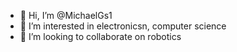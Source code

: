 - 👋 Hi, I’m @MichaelGs1
- 👀 I’m interested in electronicsn, computer science
- 💞️ I’m looking to collaborate on robotics

<!---
MichaelGs1/MichaelGs1 is a ✨ special ✨ repository because its `README.md` (this file) appears on your GitHub profile.
You can click the Preview link to take a look at your changes.
--->
